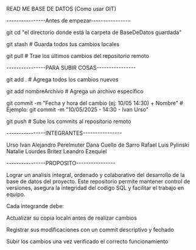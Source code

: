 READ ME BASE DE DATOS (Como usar GIT)



----------------Antes de empezar----------------

git cd "el directorio donde está la carpeta de BaseDeDatos guardada"

git stash        # Guarda todos tus cambios locales

git pull         # Trae los últimos cambios del repositorio remoto

----------------PARA SUBIR COSAS----------------

git add .                # Agrega todos los cambios nuevos

git add nombreArchivo    # Agrega un archivo específico

git commit -m "Fecha y hora del cambio (ej: 10/05 14:30) + Nombre" # Ejemplo: git commit -m "10/05/2025 - 14:30 - Ivan Urso"

git push                 # Sube los commits al repositorio remoto


----------------INTEGRANTES----------------

Urso Ivan Alejandro
Perelmuter Dana
Cuello de Sarro Rafael Luis
Pylinski Natalie Lourdes
Britez Leandro Ezequiel

----------------PROPOSITO----------------

Lograr un analisis integral, ordenado y colaborativo del desarrollo de la base de datos del proyecto.
Este repositorio permite mantener control de versiones, asegura la integridad del codigo SQL y facilitar el trabajo en equipo.

Cada integrande debe:

Actualizar su copia localn antes de realizar cambios

Registrar sus modificaciones con un commit descriptivo y fechado

Subir los cambios una vez verificado el correcto funcionamiento


